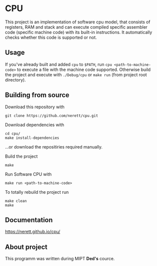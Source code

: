 # CPU
This project is an implementation of software cpu model, that consists of registers, RAM and stack and can execute compiled specific assembler code (specific machine code) with its built-in instructions. It automatically checks whether this code is supported or not.

## Usage
If you've already built and added `cpu` to `$PATH`, run `cpu <path-to-machine-code>` to execute a file with the machine code supported. Otherwise build the project and execute with `./Debug/cpu` or `make run` (from project root directory).

## Building from source
Download this repository with

```
git clone https://github.com/nerett/cpu.git
```

Download dependencies with

```
cd cpu/
make install-dependencies
```

...or download the repositiries required manually.

Build the project

```
make
```

Run Software CPU with

```
make run <path-to-machine-code>
```

To totally rebuild the project run

```
make clean
make
```

## Documentation
https://nerett.github.io/cpu/

## About project
This programm was written during MIPT **Ded's** cource.
